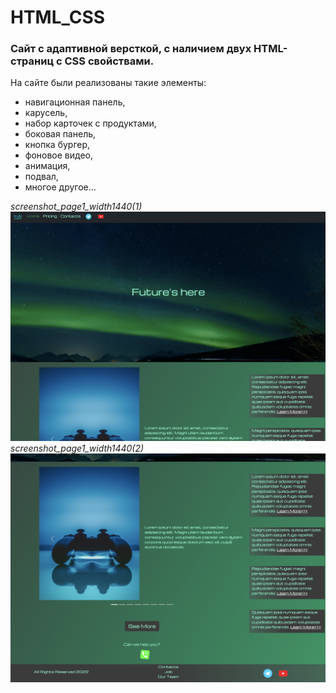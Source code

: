 # HTML_CSS

### Сайт с адаптивной версткой, с наличием двух HTML-страниц с CSS свойствами. 

На сайте были реализованы такие элементы:
- навигационная панель, 
- карусель,
- набор карточек с продуктами,
- боковая панель,
- кнопка бургер,
- фоновое видео,
- анимация,
- подвал,
- многое другое… 

*screenshot_page1_width1440(1)*
![screenshot_1_1_1](https://github.com/daxa28/HTML_CSS/blob/main/photo_for_readme/1.1.1.png)
*screenshot_page1_width1440(2)*
![screenshot_1_1_2](https://github.com/daxa28/HTML_CSS/blob/main/photo_for_readme/1.1.2.png)